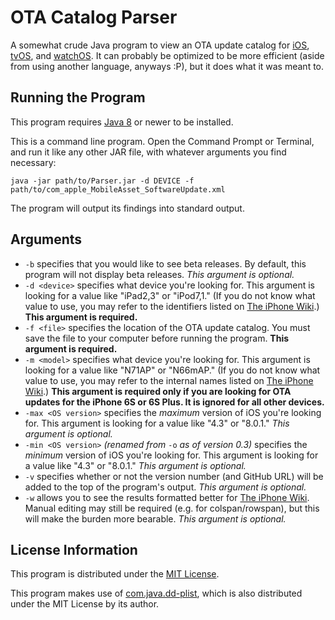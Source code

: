 # OTA Catalog Parser
A somewhat crude Java program to view an OTA update catalog for [iOS](http://mesu.apple.com/assets/com_apple_MobileAsset_SoftwareUpdate/com_apple_MobileAsset_SoftwareUpdate.xml), [tvOS](http://mesu.apple.com/assets/tv/com_apple_MobileAsset_SoftwareUpdate/com_apple_MobileAsset_SoftwareUpdate.xml), and [watchOS](http://mesu.apple.com/assets/watch/com_apple_MobileAsset_SoftwareUpdate/com_apple_MobileAsset_SoftwareUpdate.xml). It can probably be optimized to be more efficient (aside from using another language, anyways :P), but it does what it was meant to.

## Running the Program
This program requires [Java 8](http://www.java.com/en/download/) or newer to be installed.

This is a command line program. Open the Command Prompt or Terminal, and run it like any other JAR file, with whatever arguments you find necessary:

`java -jar path/to/Parser.jar -d DEVICE -f path/to/com_apple_MobileAsset_SoftwareUpdate.xml`

The program will output its findings into standard output.

## Arguments
* `-b` specifies that you would like to see beta releases. By default, this program will not display beta releases. _This argument is optional._
* `-d <device>` specifies what device you're looking for. This argument is looking for a value like "iPad2,3" or "iPod7,1." (If you do not know what value to use, you may refer to the identifiers listed on [The iPhone Wiki](https://www.theiphonewiki.com/wiki/Models).) __This argument is required.__
* `-f <file>` specifies the location of the OTA update catalog. You must save the file to your computer before running the program. __This argument is required.__
* `-m <model>` specifies what device you're looking for. This argument is looking for a value like "N71AP" or "N66mAP." (If you do not know what value to use, you may refer to the internal names listed on [The iPhone Wiki](https://www.theiphonewiki.com/wiki/Models).) __This argument is required only if you are looking for OTA updates for the iPhone 6S or 6S Plus. It is ignored for all other devices.__
* `-max <OS version>` specifies the _maximum_ version of iOS you're looking for. This argument is looking for a value like "4.3" or "8.0.1." _This argument is optional._
* `-min <OS version>` _(renamed from_ `-o` _as of version 0.3)_ specifies the _minimum_ version of iOS you're looking for. This argument is looking for a value like "4.3" or "8.0.1." _This argument is optional._
* `-v` specifies whether or not the version number (and GitHub URL) will be added to the top of the program's output. _This argument is optional._
* `-w` allows you to see the results formatted better for [The iPhone Wiki](https://www.theiphonewiki.com/wiki/OTA_Updates). Manual editing may still be required (e.g. for colspan/rowspan), but this will make the burden more bearable. _This argument is optional._

## License Information
This program is distributed under the [MIT License](http://opensource.org/licenses/MIT).

This program makes use of [com.java.dd-plist](https://github.com/3breadt/dd-plist), which is also distributed under the MIT License by its author.
